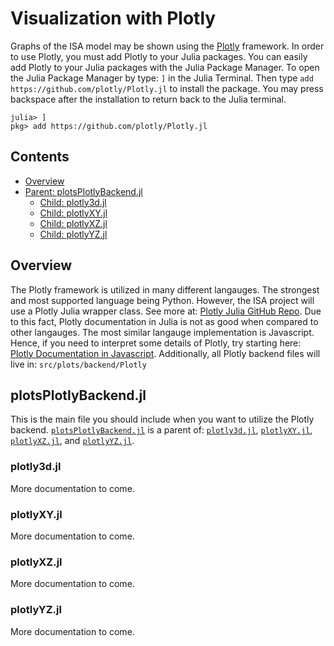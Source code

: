 # Visualization with Plotly

Graphs of the ISA model may be shown using the [Plotly](https://plotly.com/julia/) framework. In order to use Plotly, you must add Plotly to your Julia packages. You can easily add Plotly to your Julia packages with the Julia Package Manager. To open the Julia Package Manager by type: `]` in the Julia Terminal. Then type `add https://github.com/plotly/Plotly.jl` to install the package. You may press backspace after the installation to return back to the Julia terminal.
```
julia> ]
pkg> add https://github.com/plotly/Plotly.jl
```

## Contents
* [Overview](#PlotlyOverview)
* [Parent: plotsPlotlyBackend.jl](#plotsPlotlyBackend.jl)
  * [Child: plotly3d.jl](#plotly3d.jl)
  * [Child: plotlyXY.jl](#plotlyXY.jl)
  * [Child: plotlyXZ.jl](#plotlyXZ.jl)
  * [Child: plotlyYZ.jl](#plotlyYZ.jl)

## <a name="PlotlyOverview"/>Overview
The Plotly framework is utilized in many different langauges. The strongest and most supported language being Python. However, the ISA project will use a Plotly Julia wrapper class. See more at: [Plotly Julia GitHub Repo](https://github.com/plotly/Plotly.jl). Due to this fact, Plotly documentation in Julia is not as good when compared to other langauges. The most similar langauge implementation is Javascript. Hence, if you need to interpret some details of Plotly, try starting here: [Plotly Documentation in Javascript](https://plotly.com/javascript/reference/). Additionally, all Plotly backend files will live in: `src/plots/backend/Plotly`

## <a name="plotsPlotlyBackend.jl"/>plotsPlotlyBackend.jl
This is the main file you should include when you want to utilize the Plotly backend. [`plotsPlotlyBackend.jl`](#plotsPlotlyBackend.jl) is a parent of: [`plotly3d.jl`](#plotly3d.jl), [`plotlyXY.jl`](#plotlyXY.jl), [`plotlyXZ.jl`](#plotlyXZ.jl), and [`plotlyYZ.jl`](#plotlyYZ.jl).

### <a name="plotly3d.jl"/>plotly3d.jl
More documentation to come.

### <a name="plotlyXY.jl"/>plotlyXY.jl
More documentation to come.

### <a name="plotlyXZ.jl"/>plotlyXZ.jl
More documentation to come.

### <a name="plotlyYZ.jl"/>plotlyYZ.jl
More documentation to come.
